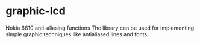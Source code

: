 # graphic-lcd
Nokia 6610 anti-aliasing functions
The library can be used for implementing simple graphic techniques like antialiased lines and fonts
